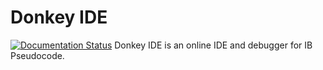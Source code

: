 # Donkey IDE

[![Documentation Status](https://readthedocs.org/projects/donkey/badge/?version=latest)](https://donkey.readthedocs.io/en/latest/?badge=latest)
Donkey IDE is an online IDE and debugger for IB Pseudocode.
